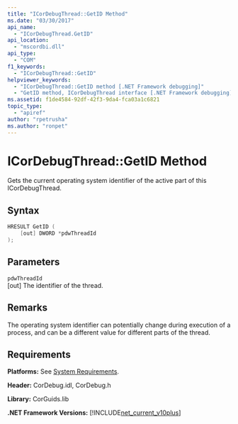 ```yaml
---
title: "ICorDebugThread::GetID Method"
ms.date: "03/30/2017"
api_name: 
  - "ICorDebugThread.GetID"
api_location: 
  - "mscordbi.dll"
api_type: 
  - "COM"
f1_keywords: 
  - "ICorDebugThread::GetID"
helpviewer_keywords: 
  - "ICorDebugThread::GetID method [.NET Framework debugging]"
  - "GetID method, ICorDebugThread interface [.NET Framework debugging]"
ms.assetid: f1de4584-92df-42f3-9da4-fca03a1c6821
topic_type: 
  - "apiref"
author: "rpetrusha"
ms.author: "ronpet"
---
```

# ICorDebugThread::GetID Method
Gets the current operating system identifier of the active part of this ICorDebugThread.  
  
## Syntax  
  
```cpp  
HRESULT GetID (  
    [out] DWORD *pdwThreadId  
);  
```  
  
## Parameters  
 `pdwThreadId`  
 [out] The identifier of the thread.  
  
## Remarks  
 The operating system identifier can potentially change during execution of a process, and can be a different value for different parts of the thread.  
  
## Requirements  
 **Platforms:** See [System Requirements](../../../../docs/framework/get-started/system-requirements.md).  
  
 **Header:** CorDebug.idl, CorDebug.h  
  
 **Library:** CorGuids.lib  
  
 **.NET Framework Versions:** [!INCLUDE[net_current_v10plus](../../../../includes/net-current-v10plus-md.md)]
